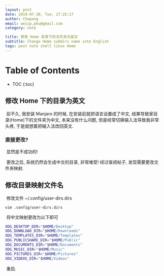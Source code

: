 ```yaml
---
layout: post
date: 2019-07-30, Tue, 17:25:17
author: Chopong
email: weisp.pku@gmail.com
category: note

title: 修改 Home 目录下的文件夹为英文
subtitle: Change Home subdirs name into English
tags: post note shell linux Home
---
```


# Table of Contents #
* TOC
{:toc}


## 修改 Home 下的目录为英文 ##

​	前不久, 我安装 Manjaro 的时候, 在安装前就把语言设置成了中文, 结果导致家目录(Home)下的文件夹为中文, 本来没有什么问题, 但是经常切换输入法导致我非常头疼, 于是就想着把输入法改回英文. 

### 直接更改? ###

​	显然是不成功的!

​	更改之后, 系统仍然会生成中文的目录, 非常难受! 经过查阅帖子, 发现需要更改文件夹映射.

## 修改目录映射文件名 ##

​	修改文件 ~/.config/user-dirs.dirs

```shell
vim .config/user-dirs.dirs
```

​	将中文映射更改为以下即可

```bash
XDG_DESKTOP_DIR="$HOME/Desktop"
XDG_DOWNLOAD_DIR="$HOME/Downloads"
XDG_TEMPLATES_DIR="$HOME/Templates"
XDG_PUBLICSHARE_DIR="$HOME/Public"
XDG_DOCUMENTS_DIR="$HOME/Documents"
XDG_MUSIC_DIR="$HOME/Music"
XDG_PICTURES_DIR="$HOME/Pictures"
XDG_VIDEOS_DIR="$HOME/Videos"
```

​	重启.